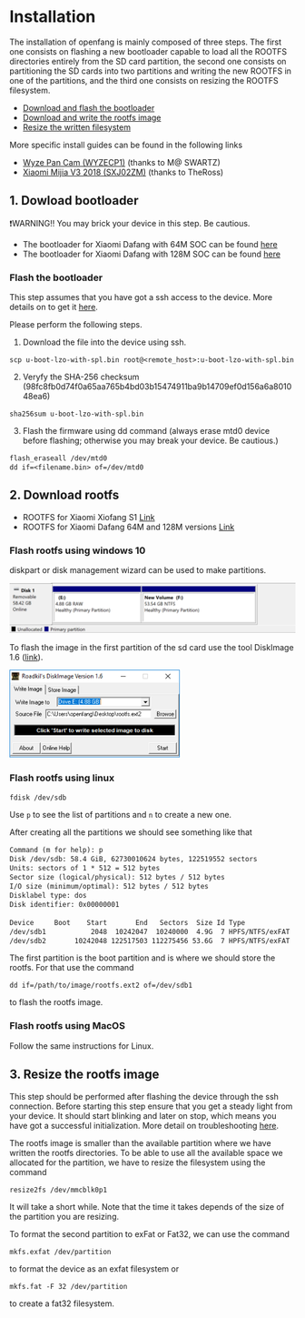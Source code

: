 # Installation

The installation of openfang is mainly composed of three steps. The first one consists on flashing a new bootloader capable to load all the ROOTFS directories entirely from the SD card partition, the second one consists on partitioning the SD cards into two partitions and writing the new ROOTFS in one of the partitions, and the third one consists on resizing the ROOTFS filesystem.

- [Download and flash the bootloader](#dowload-bootloader)
- [Download and write the rootfs image](#download-rootfs)
- [Resize the written filesystem](#resize-the-rootfs-image)

More specific install guides can be found in the following links
- [Wyze Pan Cam (WYZECP1)](/doc/WYZECP1/wyzecp1_instructions.md) (thanks to M@ SWARTZ)
- [Xiaomi Mijia V3 2018 (SXJ02ZM)](/doc/SXJ02ZM/SXJ02ZM_instructions.md) (thanks to TheRoss)

## 1. Dowload bootloader

:heavy_exclamation_mark:WARNING!! You may brick your device in this step. Be cautious.

- The bootloader for Xiaomi Dafang with 64M SOC can be found [here](https://github.com/anmaped/openfang/releases)
- The bootloader for Xiaomi Dafang with 128M SOC can be found [here](https://github.com/anmaped/openfang/releases)

### Flash the bootloader

This step assumes that you have got a ssh access to the device. More details on to get it [here](troubleshooting.md).

Please perform the following steps.
1) Download the file into the device using ssh.
```
scp u-boot-lzo-with-spl.bin root@<remote_host>:u-boot-lzo-with-spl.bin
```

2) Veryfy the SHA-256 checksum (98fc8fb0d74f0a65aa765b4bd03b15474911ba9b14709ef0d156a6a801048ea6)
```
sha256sum u-boot-lzo-with-spl.bin
```

3) Flash the firmware using dd command (always erase mtd0 device before flashing; otherwise you may break your device. Be cautious.)
```
flash_eraseall /dev/mtd0
dd if=<filename.bin> of=/dev/mtd0
```

## 2. Download rootfs

- ROOTFS for Xiaomi Xiofang S1 [Link](https://github.com/anmaped/openfang/releases)
- ROOTFS for Xiaomi Dafang 64M and 128M versions [Link](https://github.com/anmaped/openfang/releases)

### Flash rootfs using windows 10

diskpart or disk management wizard can be used to make partitions.

<img src="/doc/img/use_diskpart.png" width="600">

To flash the image in the first partition of the sd card use the tool DiskImage 1.6 ([link](http://www.roadkil.net/program.php/P12/Disk%20Image)).

<img src="/doc/img/towrite.png" width="300">


### Flash rootfs using linux

```
fdisk /dev/sdb
```
Use `p` to see the list of partitions and `n` to create a new one.

After creating all the partitions we should see something like that

```
Command (m for help): p
Disk /dev/sdb: 58.4 GiB, 62730010624 bytes, 122519552 sectors
Units: sectors of 1 * 512 = 512 bytes
Sector size (logical/physical): 512 bytes / 512 bytes
I/O size (minimum/optimal): 512 bytes / 512 bytes
Disklabel type: dos
Disk identifier: 0x00000001

Device     Boot    Start       End   Sectors  Size Id Type
/dev/sdb1           2048  10242047  10240000  4.9G  7 HPFS/NTFS/exFAT
/dev/sdb2       10242048 122517503 112275456 53.6G  7 HPFS/NTFS/exFAT
```

The first partition is the boot partition and is where we should store the rootfs. For that use the command

```
dd if=/path/to/image/rootfs.ext2 of=/dev/sdb1
```
to flash the rootfs image.

### Flash rootfs using MacOS

Follow the same instructions for Linux.

## 3. Resize the rootfs image

This step should be performed after flashing the device through the ssh connection. Before starting this step ensure that you get a steady light from your device. It should start blinking and later on stop, which means you have got a successful initialization. More detail on troubleshooting [here](troubleshooting.md).

The rootfs image is smaller than the available partition where we have written the rootfs directories. To be able to use all the available space we allocated for the partition, we have to resize the filesystem using the command
```
resize2fs /dev/mmcblk0p1
```
It will take a short while. Note that the time it takes depends of the size of the partition you are resizing.

To format the second partition to exFat or Fat32, we can use the command

```
mkfs.exfat /dev/partition
```
to format the device as an exfat filesystem or
```
mkfs.fat -F 32 /dev/partition
```
to create a fat32 filesystem.
